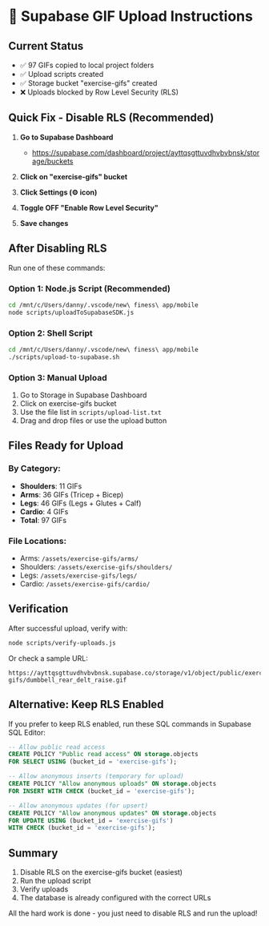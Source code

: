 # 🚀 Supabase GIF Upload Instructions

## Current Status
- ✅ 97 GIFs copied to local project folders
- ✅ Upload scripts created
- ✅ Storage bucket "exercise-gifs" created
- ❌ Uploads blocked by Row Level Security (RLS)

## Quick Fix - Disable RLS (Recommended)

1. **Go to Supabase Dashboard**
   - https://supabase.com/dashboard/project/ayttqsgttuvdhvbvbnsk/storage/buckets

2. **Click on "exercise-gifs" bucket**

3. **Click Settings (⚙️ icon)**

4. **Toggle OFF "Enable Row Level Security"**

5. **Save changes**

## After Disabling RLS

Run one of these commands:

### Option 1: Node.js Script (Recommended)
```bash
cd /mnt/c/Users/danny/.vscode/new\ finess\ app/mobile
node scripts/uploadToSupabaseSDK.js
```

### Option 2: Shell Script
```bash
cd /mnt/c/Users/danny/.vscode/new\ finess\ app/mobile
./scripts/upload-to-supabase.sh
```

### Option 3: Manual Upload
1. Go to Storage in Supabase Dashboard
2. Click on exercise-gifs bucket
3. Use the file list in `scripts/upload-list.txt`
4. Drag and drop files or use the upload button

## Files Ready for Upload

### By Category:
- **Shoulders**: 11 GIFs
- **Arms**: 36 GIFs (Tricep + Bicep)
- **Legs**: 46 GIFs (Legs + Glutes + Calf)
- **Cardio**: 4 GIFs
- **Total**: 97 GIFs

### File Locations:
- Arms: `/assets/exercise-gifs/arms/`
- Shoulders: `/assets/exercise-gifs/shoulders/`
- Legs: `/assets/exercise-gifs/legs/`
- Cardio: `/assets/exercise-gifs/cardio/`

## Verification

After successful upload, verify with:
```bash
node scripts/verify-uploads.js
```

Or check a sample URL:
```
https://ayttqsgttuvdhvbvbnsk.supabase.co/storage/v1/object/public/exercise-gifs/dumbbell_rear_delt_raise.gif
```

## Alternative: Keep RLS Enabled

If you prefer to keep RLS enabled, run these SQL commands in Supabase SQL Editor:

```sql
-- Allow public read access
CREATE POLICY "Public read access" ON storage.objects
FOR SELECT USING (bucket_id = 'exercise-gifs');

-- Allow anonymous inserts (temporary for upload)
CREATE POLICY "Allow anonymous uploads" ON storage.objects
FOR INSERT WITH CHECK (bucket_id = 'exercise-gifs');

-- Allow anonymous updates (for upsert)
CREATE POLICY "Allow anonymous updates" ON storage.objects
FOR UPDATE USING (bucket_id = 'exercise-gifs')
WITH CHECK (bucket_id = 'exercise-gifs');
```

## Summary
1. Disable RLS on the exercise-gifs bucket (easiest)
2. Run the upload script
3. Verify uploads
4. The database is already configured with the correct URLs

All the hard work is done - you just need to disable RLS and run the upload!